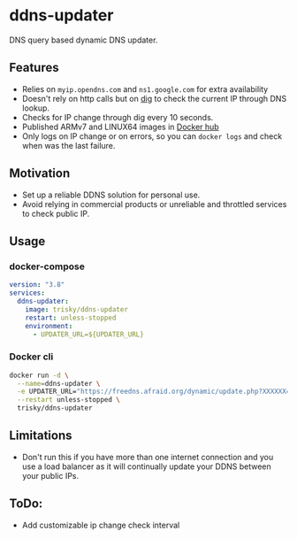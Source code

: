 # ddns-updater
DNS query based dynamic DNS updater. 

## Features

- Relies on `myip.opendns.com` and `ns1.google.com` for extra availability
- Doesn't rely on http calls but on [dig](https://linux.die.net/man/1/dig) to check the current IP through DNS lookup.
- Checks for IP change through dig every 10 seconds. 
- Published ARMv7 and LINUX64 images in [Docker hub](https://hub.docker.com/)
- Only logs on IP change or on errors, so you can `docker logs` and check when was the last failure.

## Motivation
 - Set up a reliable DDNS solution for personal use.
 - Avoid relying in commercial products or unreliable and throttled services to check public IP.


## Usage

### docker-compose

```yaml
version: "3.8"
services:
  ddns-updater:
    image: trisky/ddns-updater
    restart: unless-stopped
    environment:
      - UPDATER_URL=${UPDATER_URL}
```

### Docker cli

```bash
docker run -d \
  --name=ddns-updater \
  -e UPDATER_URL="https://freedns.afraid.org/dynamic/update.php?XXXXXX==" \
  --restart unless-stopped \
  trisky/ddns-updater
```

## Limitations
- Don't run this if you have more than one internet connection and you use a load balancer as it will continually update your DDNS between your public IPs.


## ToDo:
- Add customizable ip change check interval

